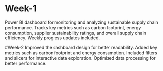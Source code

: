 # Week-1
Power BI dashboard for monitoring and analyzing sustainable supply chain performance. Tracks key metrics such as carbon footprint, energy consumption, supplier sustainability ratings, and overall supply chain efficiency. Weekly progress updates included.

#Week-2
Improved the dashboard design for better readability.
Added key metrics such as carbon footprint and energy consumption.
Included filters and slicers for interactive data exploration.
Optimized data processing for better performance.
